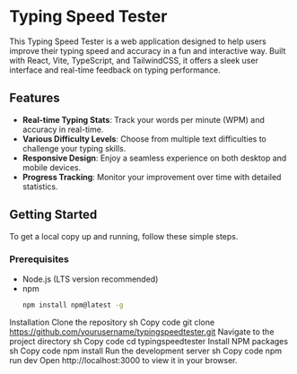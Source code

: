 # Typing Speed Tester

This Typing Speed Tester is a web application designed to help users improve their typing speed and accuracy in a fun and interactive way. Built with React, Vite, TypeScript, and TailwindCSS, it offers a sleek user interface and real-time feedback on typing performance.

## Features

- **Real-time Typing Stats**: Track your words per minute (WPM) and accuracy in real-time.
- **Various Difficulty Levels**: Choose from multiple text difficulties to challenge your typing skills.
- **Responsive Design**: Enjoy a seamless experience on both desktop and mobile devices.
- **Progress Tracking**: Monitor your improvement over time with detailed statistics.

## Getting Started

To get a local copy up and running, follow these simple steps.

### Prerequisites

- Node.js (LTS version recommended)
- npm
  ```sh
  npm install npm@latest -g
Installation
Clone the repository
sh
Copy code
git clone https://github.com/yourusername/typingspeedtester.git
Navigate to the project directory
sh
Copy code
cd typingspeedtester
Install NPM packages
sh
Copy code
npm install
Run the development server
sh
Copy code
npm run dev
Open http://localhost:3000 to view it in your browser.
